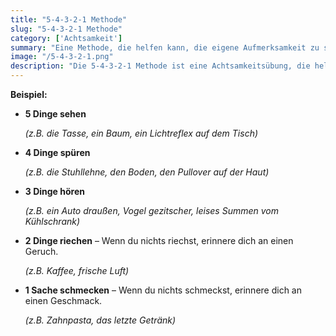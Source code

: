 ```yaml
---
title: "5-4-3-2-1 Methode"
slug: "5-4-3-2-1 Methode"
category: ['Achtsamkeit']
summary: "Eine Methode, die helfen kann, die eigene Aufmerksamkeit zu schulen, indem sie mit den 5 Sinnen in den aktuellen Moment gebracht wird."
image: "/5-4-3-2-1.png"
description: "Die 5-4-3-2-1 Methode ist eine Achtsamkeitsübung, die helfen kann, die eigene Aufmerksamkeit über die eigenen 5 Sinne in den aktuellen Moment zu bringen. Der Fokus wird dabei auf die eigene Sinneswahrnehmung gerückt."
---
```


**Beispiel:**

- **5 Dinge sehen**
    
    *(z.B. die Tasse, ein Baum, ein Lichtreflex auf dem Tisch)*
    
- **4 Dinge spüren**
    
    *(z.B. die Stuhllehne, den Boden, den Pullover auf der Haut)*
    
- **3 Dinge hören**
    
    *(z.B. ein Auto draußen, Vogel gezitscher, leises Summen vom Kühlschrank)*
    
- **2 Dinge riechen** – Wenn du nichts riechst, erinnere dich an einen Geruch.
    
    *(z.B. Kaffee, frische Luft)*
    
- **1 Sache schmecken** – Wenn du nichts schmeckst, erinnere dich an einen Geschmack.
    
    *(z.B. Zahnpasta, das letzte Getränk)*